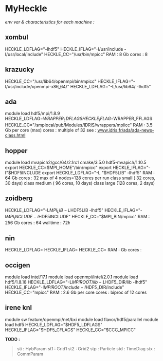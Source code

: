 
# MyHeckle

*env var & characteristics for each machine :*

## xombul
HECKLE_LDFLAG="-lhdf5"
HECKLE_IFLAG="-I/usr/include -I/usr/local/include"
HECKLE_CC="/usr/bin/mpicc"
RAM : 8 Gb
cores : 8

## krazucky
HECKLE_CC="/usr/lib64/openmpi/bin/mpicc"
HECKLE_IFLAG="-I/usr/include/openmpi-x86_64/"
HECKLE_LDFLAG="-L/usr/lib64/ -lhdf5"

## ada
module load hdf5/mpi/1.8.9
HECKLE_LDFLAG=$WRAPPER_LDFLAGS
HECKLE_IFLAG=$WRAPPER_FFLAGS
HECKLE_CC="/smplocal/pub/Modules/IDRIS/wrappers/mpiicc"
RAM : 3.5 Gb per core (max)
cores : multiple of 32
see :  www.idris.fr/ada/ada-news-class.html

## hopper
module load mvapich2/gcc/64/2.1rc1 cmake/3.5.0 hdf5-mvapich/1.10.5
export HECKLE_CC=$MPI_HOME"/bin/mpicc"
export HECKLE_IFLAG="-I"$HDF5INCLUDE
export HECKLE_LDFLAG="-L "$HDF5LIB" -lhdf5"
RAM : 64 Gb
cores : 32
max of 4 nodes=128 cores per run
class small  ( 32 cores, 30 days)
class medium ( 96 cores, 10 days)
class large  (128 cores,  2 days)

## zoidberg
HECKLE_LDFLAG="-L$MPI_LIB -L$HDF5LIB -lhdf5"
HECKLE_IFLAG="-I$MPI_INCLUDE -I$HDF5INCLUDE"
HECKLE_CC="$MPI_BIN/mpicc"
RAM : 256 Gb
cores : 64
walltime : 72h

## nin
HECKLE_LDFLAG=
HECKLE_IFLAG=
HECKLE_CC=
RAM :  Gb
cores :

## occigen
module load intel/17.1
module load openmpi/intel/2.0.1
module load hdf5/1.8.18
HECKLE_LDFLAG="-L$MPIROOT/lib -L$HDF5_DIR/lib -lhdf5"
HECKLE_IFLAG="-I$MPIROOT/include -I$HDF5_DIR/include"
HECKLE_CC="mpicc"
RAM : 2.6 Gb per core
cores : biproc of 12 cores

## irene knl
module sw feature/openmpi/net/bxi
module load flavor/hdf5/parallel
module load hdf5
HECKLE_LDFLAG="$HDF5_LDFLAGS"
HECKLE_IFLAG="$HDF5_CFLAGS"
HECKLE_CC="$CCC_MPICC"



**TODO :**

> sti : HybParam
> st1 : Grid1
> st2 : Grid2
> stp : Particle
> std : TimeDiag
> stx : CommParam


